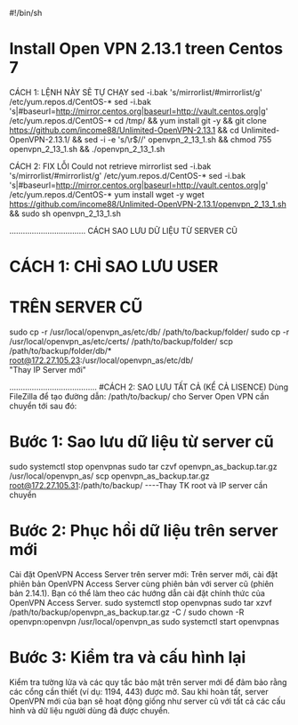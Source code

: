 #!/bin/sh
# Install Open VPN 2.13.1 treen Centos 7
CÁCH 1: LỆNH NÀY SẼ TỰ CHẠY 
sed -i.bak 's/mirrorlist/#mirrorlist/g' /etc/yum.repos.d/CentOS-*
sed -i.bak 's|#baseurl=http://mirror.centos.org|baseurl=http://vault.centos.org|g' /etc/yum.repos.d/CentOS-*
cd /tmp/ && yum install git -y && git clone https://github.com/income88/Unlimited-OpenVPN-2.13.1 && cd Unlimited-OpenVPN-2.13.1/ && sed -i -e 's/\r$//' openvpn_2_13_1.sh && chmod 755 openvpn_2_13_1.sh && ./openvpn_2_13_1.sh

CÁCH 2: 
FIX LỖI Could not retrieve mirrorlist
sed -i.bak 's/mirrorlist/#mirrorlist/g' /etc/yum.repos.d/CentOS-*
sed -i.bak 's|#baseurl=http://mirror.centos.org|baseurl=http://vault.centos.org|g' /etc/yum.repos.d/CentOS-*
yum install wget -y
wget https://github.com/income88/Unlimited-OpenVPN-2.13.1/openvpn_2_13_1.sh && sudo sh openvpn_2_13_1.sh

..................................
CÁCH SAO LƯU DỮ LIỆU TỪ SERVER CŨ
# CÁCH 1: CHỈ SAO LƯU USER
# TRÊN SERVER CŨ
sudo cp -r /usr/local/openvpn_as/etc/db/ /path/to/backup/folder/
sudo cp -r /usr/local/openvpn_as/etc/certs/ /path/to/backup/folder/
scp /path/to/backup/folder/db/* root@172.27.105.23:/usr/local/openvpn_as/etc/db/  
"Thay IP Server mới"

.......................................
#CÁCH 2: SAO LƯU TẤT CẢ (KỂ CẢ LISENCE)
Dùng FileZilla để tạo đường dẫn: /path/to/backup/ cho Server Open VPN cần chuyển tới sau đó:

# Bước 1: Sao lưu dữ liệu từ server cũ
sudo systemctl stop openvpnas
sudo tar czvf openvpn_as_backup.tar.gz /usr/local/openvpn_as/
scp openvpn_as_backup.tar.gz root@172.27.105.31:/path/to/backup/    ----Thay TK root và IP server cần chuyển

# Bước 2: Phục hồi dữ liệu trên server mới
Cài đặt OpenVPN Access Server trên server mới: Trên server mới, cài đặt phiên bản OpenVPN Access Server cùng phiên bản với server cũ (phiên bản 2.14.1). Bạn có thể làm theo các hướng dẫn cài đặt chính thức của OpenVPN Access Server.
sudo systemctl stop openvpnas
sudo tar xzvf /path/to/backup/openvpn_as_backup.tar.gz -C /
sudo chown -R openvpn:openvpn /usr/local/openvpn_as
sudo systemctl start openvpnas

# Bước 3: Kiểm tra và cấu hình lại
Kiểm tra tường lửa và các quy tắc bảo mật trên server mới để đảm bảo rằng các cổng cần thiết (ví dụ: 1194, 443) được mở.
Sau khi hoàn tất, server OpenVPN mới của bạn sẽ hoạt động giống như server cũ với tất cả các cấu hình và dữ liệu người dùng đã được chuyển.
